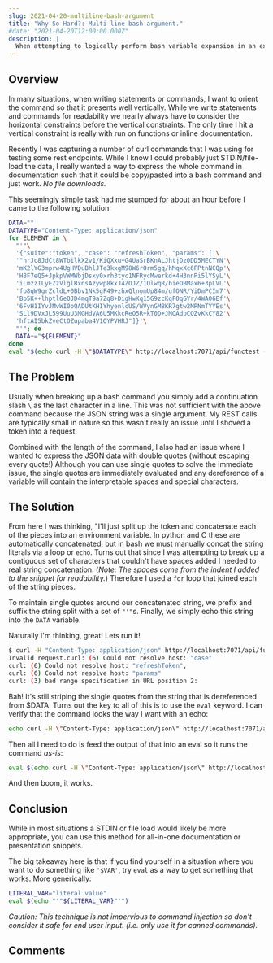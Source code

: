 ```yaml
---
slug: 2021-04-20-multiline-bash-argument
title: "Why So Hard?: Multi-line bash argument."
#date: "2021-04-20T12:00:00.000Z"
description: |
  When attempting to logically perform bash variable expansion in an expression similar to `'$VAR'` I found myself stumped for longer than I expected attempting to work around this limitation. This is my pitfalls and solutions to this problem.
---
```


## Overview

In many situations, when writing statements or commands, I want to orient the command so that it presents well vertically. While we write statements and commands for readability we nearly always have to consider the horizontal constraints before the vertical constraints. The only time I hit a vertical constraint is really with run on functions or inline documentation.

<!--truncate-->

Recently I was capturing a number of curl commands that I was using for testing some rest endpoints. While I know I could probably just STDIN/file-load the data, I really wanted a way to express the whole command in documentation such that it could be copy/pasted into a bash command and just work. _No file downloads._

This seemingly simple task had me stumped for about an hour before I came to the following solution:

```sh
DATA=""
DATATYPE="Content-Type: application/json"
for ELEMENT in \
  "'"\
  '{"suite":"token", "case": "refreshToken", "params": ['\
  '"nrJc8JdCt8WTbilkX2v1/KiQXxu+G4UaSrBKnALJhtjDz0DD5MECTYN'\
  'mK2lYG3mprw4UgHVDuBhlJTe3kxgM98W6rOrm5gq/hMqxXc6FPtnNCQp'\
  'H8F7eQ5+JpkpVWMWbjDsxy0xrh3tyc1NFRycMwerkd+4H3nnPi5lYSyL'\
  'iLmzzILyEZzVlglBxnsAzywp8kxJ4ZOJZ/1OlwqR/bieOBMax6+3pLVL'\
  'fp8qW9grZcldL+0Bbv1Nk5gF49+zhxQlnomUp84m/ufONR/YiDmPCIm7'\
  'Bb5K++lhptl6eOJD4mqT9a7Zq8+DigHwKq15G9zcKqF0qGYr/4WA06Ef'\
  '6FvH1IYvJMvWI0oQADUtKHIYhyenlcUS/WVynGM8KR7gtw2MPNmTYYEs'\
  'SLl9DVxJL599UuU3MGHdVA6U5MKkcReO5R+kT0D+JMOAdpCQZvKkCY82'\
  'hftAI5bkZveCtOZupaba4V1OYPVHRJ"]}'\
  "'"; do
  DATA+="${ELEMENT}"
done
eval "$(echo curl -H \"$DATATYPE\" http://localhost:7071/api/functest -d $DATA)"
```

## The Problem

Usually when breaking up a bash command you simply add a continuation slash `\` as the last character in a line. This was not sufficient with the above command because the JSON string was a single argument. My REST calls are typically small in nature so this wasn't really an issue until I shoved a token into a request.

Combined with the length of the command, I also had an issue where I wanted to express the JSON data with double quotes (without escaping every quote!) Although you can use single quotes to solve the immediate issue, the single quotes are immediately evaluated and any dereference of a variable will contain the interpretable spaces and special characters.

## The Solution

From here I was thinking, "I'll just split up the token and concatenate each of the pieces into an environment variable. In python and C these are automatically concatenated, but in bash we must manually concat the string literals via a loop or `echo`. Turns out that since I was attempting to break up a contiguous set of characters that couldn't have spaces added I needed to real string
concatenation. (_Note: The spaces come from the indent I added to the snippet for readability._) Therefore I used a `for` loop that joined each of the string pieces.

To maintain single quotes around our concatenated string, we prefix and suffix the string split with a set of `"'"`s. Finally, we simply echo this string into the `DATA` variable.

Naturally I'm thinking, great! Lets run it!

```sh
$ curl -H "Content-Type: application/json" http://localhost:7071/api/functest -d $DATA
Invalid request.curl: (6) Could not resolve host: "case"
curl: (6) Could not resolve host: "refreshToken",
curl: (6) Could not resolve host: "params"
curl: (3) bad range specification in URL position 2:
```

Bah! It's still striping the single quotes from the string that is dereferenced from \$DATA. Turns out the key to all of this is to use the `eval` keyword. I can verify that the command looks the way I want with an echo:

```sh
echo curl -H \"Content-Type: application/json\" http://localhost:7071/api/functest -d $DATA
```

Then all I need to do is feed the output of that into an eval so it runs the command _as-is_:

```sh
eval $(echo curl -H \"Content-Type: application/json\" http://localhost:7071/api/functest -d $DATA)
```

And then boom, it works.

## Conclusion

While in most situations a STDIN or file load would likely be more appropriate, you can use this method for all-in-one documentation or presentation snippets.

The big takeaway here is that if you find yourself in a situation where you want to do something like `'$VAR'`, try `eval` as a way to get something that works. More generically:

```sh
LITERAL_VAR="literal value"
eval $(echo "'"${LITERAL_VAR}"'")
```

_Caution: This technique is not impervious to command injection so don't consider it safe for end user input. (i.e. only use it for canned commands)._

## Comments

<Comments />

